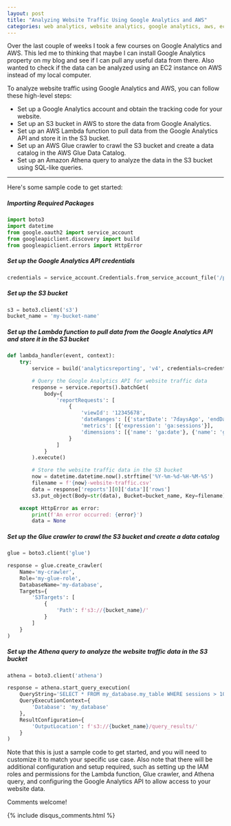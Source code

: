 ```yaml
---
layout: post
title: "Analyzing Website Traffic Using Google Analytics and AWS"
categories: web analytics, website analytics, google analytics, aws, ec2, python, plotly
---
```

Over the last couple of weeks I took a few courses on Google Analytics and AWS. This led me to thinking that maybe I can install Google Analytics property on my blog and see if I can pull any useful data from there. Also wanted to check if the data can be analyzed using an EC2 instance on AWS instead of my local computer. 

To analyze website traffic using Google Analytics and AWS, you can follow these high-level steps:

- Set up a Google Analytics account and obtain the tracking code for your website.
- Set up an S3 bucket in AWS to store the data from Google Analytics.
- Set up an AWS Lambda function to pull data from the Google Analytics API and store it in the S3 bucket.
- Set up an AWS Glue crawler to crawl the S3 bucket and create a data catalog in the AWS Glue Data Catalog.
- Set up an Amazon Athena query to analyze the data in the S3 bucket using SQL-like queries.

---

Here's some sample code to get started:

##### Importing Required Packages
```python
import boto3
import datetime
from google.oauth2 import service_account
from googleapiclient.discovery import build
from googleapiclient.errors import HttpError
```

##### Set up the Google Analytics API credentials
```python
credentials = service_account.Credentials.from_service_account_file('/path/to/credentials.json')
```

##### Set up the S3 bucket
```python
s3 = boto3.client('s3')
bucket_name = 'my-bucket-name'
```

##### Set up the Lambda function to pull data from the Google Analytics API and store it in the S3 bucket
```python
def lambda_handler(event, context):
    try:
        service = build('analyticsreporting', 'v4', credentials=credentials)

        # Query the Google Analytics API for website traffic data
        response = service.reports().batchGet(
            body={
                'reportRequests': [
                    {
                        'viewId': '12345678',
                        'dateRanges': [{'startDate': '7daysAgo', 'endDate': 'today'}],
                        'metrics': [{'expression': 'ga:sessions'}],
                        'dimensions': [{'name': 'ga:date'}, {'name': 'ga:hour'}]
                    }
                ]
            }
        ).execute()

        # Store the website traffic data in the S3 bucket
        now = datetime.datetime.now().strftime('%Y-%m-%d-%H-%M-%S')
        filename = f'{now}-website-traffic.csv'
        data = response['reports'][0]['data']['rows']
        s3.put_object(Body=str(data), Bucket=bucket_name, Key=filename)

    except HttpError as error:
        print(f'An error occurred: {error}')
        data = None
```

##### Set up the Glue crawler to crawl the S3 bucket and create a data catalog
```python
glue = boto3.client('glue')

response = glue.create_crawler(
    Name='my-crawler',
    Role='my-glue-role',
    DatabaseName='my-database',
    Targets={
        'S3Targets': [
            {
                'Path': f's3://{bucket_name}/'
            }
        ]
    }
)
```

##### Set up the Athena query to analyze the website traffic data in the S3 bucket
```python
athena = boto3.client('athena')

response = athena.start_query_execution(
    QueryString='SELECT * FROM my_database.my_table WHERE sessions > 100',
    QueryExecutionContext={
        'Database': 'my_database'
    },
    ResultConfiguration={
        'OutputLocation': f's3://{bucket_name}/query_results/'
    }
)
```

Note that this is just a sample code to get started, and you will need to customize it to match your specific use case. Also note that there will be additional configuration and setup required, such as setting up the IAM roles and permissions for the Lambda function, Glue crawler, and Athena query, and configuring the Google Analytics API to allow access to your website data.

Comments welcome!

{% include disqus_comments.html %}
